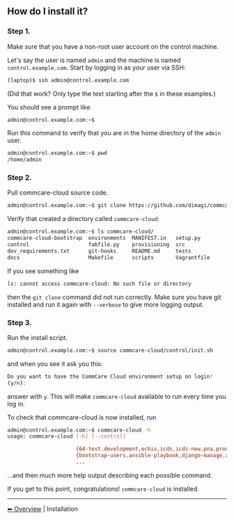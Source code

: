 ## How do I install it?

### Step 1.
Make sure that you have a non-root user account on the control machine.

Let's say the user is named `admin` and the machine
is named `control.example.com`. Start by logging in as your user via SSH:

```bash
(laptop)$ ssh admin@control.example.com
```

(Did that work? Only type the text starting after the `$` in these examples.)

You should see a prompt like

```bash
admin@control.example.com:~$
```

Run this command to verify that you are in the home directory of the `admin` user.

```bash
admin@control.example.com:~$ pwd
/home/admin
```

### Step 2.

Pull commcare-cloud source code.

```bash
admin@control.example.com:~$ git clone https://github.com/dimagi/commcare-cloud.git
```

Verify that created a directory called `commcare-cloud`:

```bash
admin@control.example.com:~$ ls commcare-cloud/
commcare-cloud-bootstrap  environments  MANIFEST.in   setup.py
control                   fabfile.py    provisioning  src
dev_requirements.txt      git-hooks     README.md     tests
docs                      Makefile      scripts       Vagrantfile
```

If you see something like

```bash
ls: cannot access commcare-cloud: No such file or directory
```

then the `git clone` command did not run correctly.
Make sure you have git installed and run it again
with `--verbose` to give more logging output.

### Step 3.

Run the install script.

```bash
admin@control.example.com:~$ source commcare-cloud/control/init.sh
```

and when you see it ask you this:

```bash
Do you want to have the CommCare Cloud environment setup on login?
(y/n):
```

answer with `y`.
This will make `commcare-cloud` available to run every time you log in.

To check that commcare-cloud is now installed, run

```bash
admin@control.example.com:~$ commcare-cloud -h
usage: commcare-cloud [-h] [--control]

                      {64-test,development,echis,icds,icds-new,pna,production,softlayer,staging,swiss}
                      {bootstrap-users,ansible-playbook,django-manage,aps,tmux,ap,validate-environment-settings,restart-elasticsearch,deploy-stack,service,update-supervisor-confs,update-users,ping,migrate_couchdb,lookup,run-module,update-config,mosh,after-reboot,ssh,downtime,fab,update-local-known-hosts,migrate-couchdb,run-shell-command}
                      ...

```
...and then much more help output describing each possible command.

If you get to this point, congratulations! `commcare-cloud` is installed.

---

[︎⬅︎ Overview](0001-overview.md) | Installation
